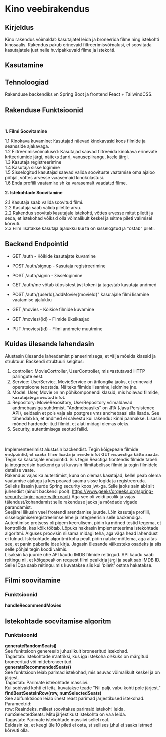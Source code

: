 # Kino veebirakendus

## Kirjeldus
Kino rakendus võimaldab kasutajatel leida ja broneerida filme ning istekohti kinosaalis. Rakendus pakub erinevaid filtreerimisvõimalusi, et soovitada kasutajatele just neile huvipakkuvaid filme ja istekohti.

## Kasutamine

## Tehnoloogiad
Rakenduse backendiks on Spring Boot ja frontend React + TailwindCSS.

## Rakenduse Funktsioonid 
<br>

**1. Filmi Soovitamine** <br>

1.1 Kinokava kuvamine: Kasutajad näevad kinokavasid koos filmide ja seansside ajakavaga. <br>
1.2 Filtreerimisvõimalused: Kasutajad saavad filtreerida kinokava erinevate kriteeriumide järgi, näiteks žanri, vanusepiirangu, keele järgi. <br>
1.3 Kasutaja registreerimine <br>
1.4 Kasutaja sisse logimine <br>
1.5 Sisselogitud kasutajad saavad valida soovituste vaatamise oma ajaloo põhjal, võttes arvesse varasemaid kinokülastusi. <br>
1.6 Enda profiili vaatamine sh ka varasemalt vaadatud filme. <br>

**2. Istekohtade Soovitamine** <br>

2.1 Kasutaja saab valida soovitud filmi. <br>
2.2 Kasutaja saab valida piletite arvu. <br>
2.2 Rakendus soovitab kasutajale istekohti, võttes arvesse mitut piletit ja seda, et istekohad võiksid olla võimalikult keskel ja mitme pileti valimisel kõrvuti. <br>
2.3 Film lisatakse kasutaja ajalukku kui ta on sisselogitud ja "ostab" pileti. <br>


## Backend Endpointid
* GET /auth - Kõikide kasutajate kuvamine
* POST /auth/signup - Kasutaja registreerimine
* POST /auth/signin - Sisselogimine
* GET /auth/me võtab küpsistest jwt tokeni ja tagastab kasutaja andmed
* POST /auth/{userId}/addMovie/{movieId}" kasutajale filmi lisamine vaatamise ajalukku


* GET /movies - Kõikide filmide kuvamine
* GET /movies/{id} - Filmide üksikasjad
* PUT /movies/{id} - Filmi andmete muutmine


## Kuidas ülesande lahendasin

Alustasin ülesande lahendamist planeerimisega, et välja mõelda klassid ja struktuur.
Backendi struktuuri selgitus: 
1. controller: MovieController, UserController, mis vastutavad HTTP päringute eest.
2. Service: UserService, MovieService on äriloogika jaoks, et erinevaid operatsioone teostada. Näiteks filmide lisamine, leidmine jne.
3. Model: User, Movie on nn põhikomponendi klassid, mis hoiavad filmide, kasutajatega seotud infot.
4. Repository: MovieRepository, UserRepository võimaldavad andmebaasiga suhtlemist. "Andmebaasiks" on JPA (Java Persistence API), eeldasin et pole vaja ala postgres vms andmebaasi siia lisada. See tähendab ka, et andmed ei salvestu kui rakendus kinni pannakse. Lisasin mõned hardcode-itud filmid, et alati midagi olemas oleks.
5. Security, autentimisega seotud failid.

<br><br>
Implementeerimist alustasin backendist. Tegin kõigepeale filmide endpointid, et saaks filme lisada ja nende infot GET requestiga kätte saada. Tegin ka kasutajale endpointid. Siis tegin Reactiga frontendis filmide tabeli ja integreerisin backendiga st kuvasin filmitabelisse filmid ja tegin filmidele detailse vaate. <br>
Rakendus vajas ka autentimist, kuna on olemas kasutajad, kellel peab olema vaatamise ajalugu ja kes peavad saama sisse logida ja registreeruda. Selleks lisasin juurde Spring security koos jwt-ga. Selle jaoks sain abi siit juhendist (ainult backendi pool): https://www.geeksforgeeks.org/spring-security-login-page-with-react/ Aga see oli veidi poolik ja vajas täiendust/kohandamist selle rakenduse jaoks ja mõndade vigade parandamist.  <br>
Seejärel liikusin veel frontendi arendamise juurde. Lõin kasutaja profiili, sisselogimise/registreerimse lehe ja integreerisin selle backendiga. Autentimise protsess oli pigem keerulisem, pidin ka mõned testid tegema, et kontrollida, kas kõik töötab. 
Lõpuks hakkasin implementeerima istekohtade algoritmi. Alguses proovisin niisama midagi teha, aga väga head lahendust ei tulnud. Istekohtade algoritmi koha pealt pidin natuke mõtlema, aga aitas see, et panin paberile idee kirja. Jagasin ülesande väikesteks osadeks ja siis selle põhjal tegin koodi valmis. <br>
Lisaksin ka juurde ühe API kaudu IMDB filmide reitingud. API kaudu saab reitingu nii, et kõigepealt on request filmi pealkirja järgi ja sealt sab IMDB ID. Selle IDga saab reitingu, mis kuvatakse siis kui 'piletit' ostma hakatakse. 

## Filmi soovitamine
### Funktsioonid
**handleRecommendMovies**


## Istekohtade soovitamise algoritm

### Funktsioonid
**generateRandomSeats()** <br>
See funktsioon genereerib juhuslikult broneeritud istekohad. <br>
Tagastab: Istekohtade maatriksi, kus iga istekoha olekuks on märgitud broneeritud või mittebroneeritud. <br>
**generateRecommendedSeats()** <br>
See funktsioon leiab parimad istekohad, mis asuvad võimalikult keskel ja on järjest. <br>
Tagastab: Parimate istekohtade massiivi. <br>
Kui sobivaid kohti ei leita, kuvatakse teade "Nii palju vabu kohti pole järjest." <br>
**findBestSeatsInRow(row, numSelectedSeats)** <br>
See abifunktsioon leiab ühest reast parimad järjestikused istekohad. <br>
Parameetrid: <br>
row: Reaindeks, millest soovitakse parimaid istekohti leida. <br>
numSelectedSeats: Mitu järjestikust istekohta on vaja leida. <br>
Tagastab: Parimate istekohtade massiivi sellel real. <br>
Eeldasin ka, et keegi üle 10 pileti ei osta, st sellises juhul ei saaks istmed kõrvuti olla. 


